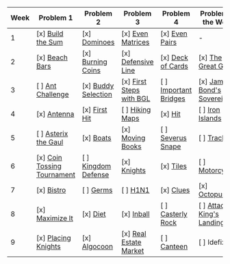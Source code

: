 | Week | Problem 1 | Problem 2 | Problem 3 | Problem 4 | Problem of the Week |
|------|-----------|-----------|-----------|-----------|---------------------|
| 1    | [x] [Build the Sum](https://github.com/hackertehlike/algolab/tree/main/week-1/build-the-sum) | [x] [Dominoes](https://github.com/hackertehlike/algolab/tree/main/week-1/dominoes) | [x] [Even Matrices](https://github.com/hackertehlike/algolab/tree/main/week-1/even-matrices) | [x] [Even Pairs](https://github.com/hackertehlike/algolab/tree/main/week-1/even-pairs) | - |
| 2    | [x] [Beach Bars](https://github.com/hackertehlike/algolab/tree/main/week-2/beach-bars) | [x] [Burning Coins](https://github.com/hackertehlike/algolab/tree/main/week-2/burning-coins) | [x] [Defensive Line](https://github.com/hackertehlike/algolab/tree/main/week-2/defensive-line) | [x] [Deck of Cards](https://github.com/hackertehlike/algolab/tree/main/week-2/potw-deck-of-cards) | [x] [The Great Game](https://github.com/hackertehlike/algolab/tree/main/week-2/the-great-game) |
| 3    | [ ] [Ant Challenge](https://github.com/hackertehlike/algolab/tree/main/week-3/ant-challenge) | [x] [Buddy Selection](https://github.com/hackertehlike/algolab/tree/main/week-3/buddy-selection) | [x] [First Steps with BGL](https://github.com/hackertehlike/algolab/tree/main/week-3/first-steps-with-bgl) | [ ] [Important Bridges](https://github.com/hackertehlike/algolab/tree/main/week-3/important-bridges) | [x] [James Bond's Sovereigns](https://github.com/hackertehlike/algolab/tree/main/week-3/potw-james-bonds-sovereigns) |
| 4    | [x] [Antenna](https://github.com/hackertehlike/algolab/tree/main/week-4/antenna) | [x] [First Hit](https://github.com/hackertehlike/algolab/tree/main/week-4/first-hit) | [ ] [Hiking Maps](https://github.com/hackertehlike/algolab/tree/main/week-4/hiking-maps) | [x] [Hit](https://github.com/hackertehlike/algolab/tree/main/week-4/hit) | [ ] [Iron Islands](https://github.com/hackertehlike/algolab/tree/main/week-4/potw-iron-islands) |
| 5    | [ ] [Asterix the Gaul](https://github.com/hackertehlike/algolab/tree/main/week-5/asterix-the-gaul) | [x] [Boats](https://github.com/hackertehlike/algolab/tree/main/week-5/boats) | [x] [Moving Books](https://github.com/hackertehlike/algolab/tree/main/week-5/moving-books) | [ ] [Severus Snape](https://github.com/hackertehlike/algolab/tree/main/week-5/severus-snape) | [ ] [Tracking](https://github.com/hackertehlike/algolab/tree/main/week-5/tracking) |
| 6    | [x] [Coin Tossing Tournament](https://github.com/hackertehlike/algolab/tree/main/week-6/coin-tossing-tournament) | [ ] [Kingdom Defense](https://github.com/hackertehlike/algolab/tree/main/week-6/kingdom-defense) | [x] [Knights](https://github.com/hackertehlike/algolab/tree/main/week-6/knights) |[x] [Tiles](https://github.com/hackertehlike/algolab/tree/main/week-6/tiles) | [ ] [Motorcycles](https://github.com/hackertehlike/algolab/tree/main/week-6/potw-motorcycles) | 
| 7    | [x] [Bistro](https://github.com/hackertehlike/algolab/tree/main/week-7/bistro)| [ ] [Germs](https://github.com/hackertehlike/algolab/tree/main/week-7/germs) | [ ] [H1N1](https://github.com/hackertehlike/algolab/tree/main/week-7/h1n1) | [x] [Clues](https://github.com/hackertehlike/algolab/tree/main/week-7/clues) | [x] [Octopussy](https://github.com/hackertehlike/algolab/tree/main/week-7/potw-octopussy) | 
| 8    | [x] [Maximize It](https://github.com/hackertehlike/algolab/tree/main/week-8/maximize-it) | [x] [Diet](https://github.com/hackertehlike/algolab/tree/main/week-8/diet) | [x] [Inball](https://github.com/hackertehlike/algolab/tree/main/week-8/inball) |[ ] [Casterly Rock](https://github.com/hackertehlike/algolab/tree/main/week-8/casterly-rock) |  [ ] [Attack on King's Landing](https://github.com/hackertehlike/algolab/tree/main/week-8/potw-attack-on-kings-landing) |
| 9   | [x] [Placing Knights](https://github.com/hackertehlike/algolab/tree/main/week-9/placing-knights) | [x] [Algocoon](https://github.com/hackertehlike/algolab/tree/main/week-9/algocoon) | [x] [Real Estate Market](https://github.com/hackertehlike/algolab/tree/main/week-9/placing-knights) | [ ] [Canteen](https://github.com/hackertehlike/algolab/tree/main/week-9/canteen) | [ ] Idefix |

